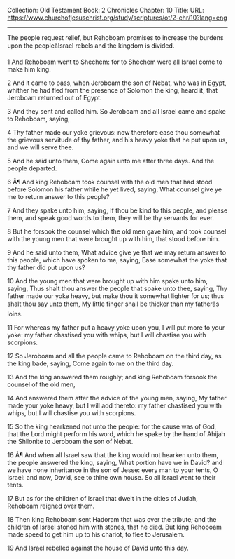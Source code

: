 Collection: Old Testament
Book: 2 Chronicles
Chapter: 10
Title: 
URL: https://www.churchofjesuschrist.org/study/scriptures/ot/2-chr/10?lang=eng

---

The people request relief, but Rehoboam promises to increase the burdens upon the peopleâIsrael rebels and the kingdom is divided.

1 And Rehoboam went to Shechem: for to Shechem were all Israel come to make him king.

2 And it came to pass, when Jeroboam the son of Nebat, who was in Egypt, whither he had fled from the presence of Solomon the king, heard it, that Jeroboam returned out of Egypt.

3 And they sent and called him. So Jeroboam and all Israel came and spake to Rehoboam, saying,

4 Thy father made our yoke grievous: now therefore ease thou somewhat the grievous servitude of thy father, and his heavy yoke that he put upon us, and we will serve thee.

5 And he said unto them, Come again unto me after three days. And the people departed.

6 Â¶ And king Rehoboam took counsel with the old men that had stood before Solomon his father while he yet lived, saying, What counsel give ye me to return answer to this people?

7 And they spake unto him, saying, If thou be kind to this people, and please them, and speak good words to them, they will be thy servants for ever.

8 But he forsook the counsel which the old men gave him, and took counsel with the young men that were brought up with him, that stood before him.

9 And he said unto them, What advice give ye that we may return answer to this people, which have spoken to me, saying, Ease somewhat the yoke that thy father did put upon us?

10 And the young men that were brought up with him spake unto him, saying, Thus shalt thou answer the people that spake unto thee, saying, Thy father made our yoke heavy, but make thou it somewhat lighter for us; thus shalt thou say unto them, My little finger shall be thicker than my fatherâs loins.

11 For whereas my father put a heavy yoke upon you, I will put more to your yoke: my father chastised you with whips, but I will chastise you with scorpions.

12 So Jeroboam and all the people came to Rehoboam on the third day, as the king bade, saying, Come again to me on the third day.

13 And the king answered them roughly; and king Rehoboam forsook the counsel of the old men,

14 And answered them after the advice of the young men, saying, My father made your yoke heavy, but I will add thereto: my father chastised you with whips, but I will chastise you with scorpions.

15 So the king hearkened not unto the people: for the cause was of God, that the Lord might perform his word, which he spake by the hand of Ahijah the Shilonite to Jeroboam the son of Nebat.

16 Â¶ And when all Israel saw that the king would not hearken unto them, the people answered the king, saying, What portion have we in David? and we have none inheritance in the son of Jesse: every man to your tents, O Israel: and now, David, see to thine own house. So all Israel went to their tents.

17 But as for the children of Israel that dwelt in the cities of Judah, Rehoboam reigned over them.

18 Then king Rehoboam sent Hadoram that was over the tribute; and the children of Israel stoned him with stones, that he died. But king Rehoboam made speed to get him up to his chariot, to flee to Jerusalem.

19 And Israel rebelled against the house of David unto this day.
